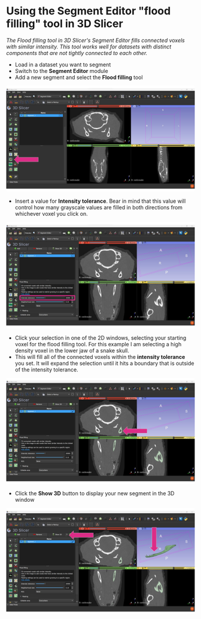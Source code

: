 # Using the Segment Editor "flood filling" tool in 3D Slicer

*The Flood filling tool in 3D Slicer's Segment Editor fills connected voxels with similar intensity. This tool works well for datasets with distinct components that are not tightly connected to each other.*

- Load in a dataset you want to segment
- Switch to the **Segment Editor** module
- Add a new segment and select the **Flood filling** tool
<img src='https://github.com/jaimigray/GrayTutorials/blob/main/3dSlicer/Tutorial%20images/tutorial%20images/Slide1.JPG?raw=true'>

- Insert a value for **Intensity tolerance**. Bear in mind that this value will control how many grayscale values are filled in both directions from whichever voxel you click on.
<img src='https://github.com/jaimigray/GrayTutorials/blob/main/3dSlicer/Tutorial%20images/tutorial%20images/Slide2.JPG?raw=true'>

- Click your selection in one of the 2D windows, selecting your starting voxel for the flood filling tool. For this example I am selecting a high density voxel in the lower jaw of a snake skull. 
- This will fill all of the connected voxels within the **intensity tolerance** you set. It will expand the selection until it hits a boundary that is outside of the intensity tolerance.
<img src='https://github.com/jaimigray/GrayTutorials/blob/main/3dSlicer/Tutorial%20images/tutorial%20images/Slide3.JPG?raw=true'>

- Click the **Show 3D** button to display your new segment in the 3D window
<img src='https://github.com/jaimigray/GrayTutorials/blob/main/3dSlicer/Tutorial%20images/tutorial%20images/Slide4.JPG?raw=true'>

